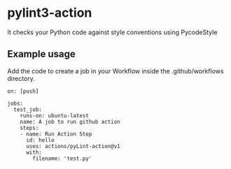 # pylint3-action
 It checks your Python code against style conventions using PycodeStyle

## Example usage
Add the code to create a job in your Workflow inside the .github/workflows directory.

```
on: [push]

jobs:
  test_job:
    runs-on: ubuntu-latest
    name: A job to run github action
    steps:
    - name: Run Action Step
      id: hello
      uses: actions/pyLint-action@v1
      with:
        filename: 'test.py'


```

